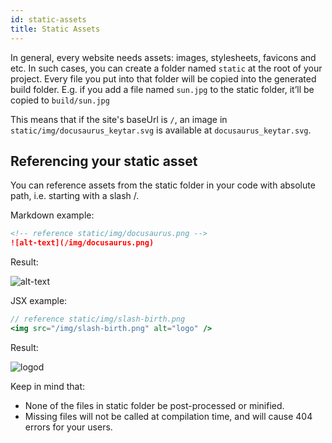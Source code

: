 ```yaml
---
id: static-assets
title: Static Assets
---
```


In general, every website needs assets: images, stylesheets, favicons and etc. In such cases,
you can create a folder named `static` at the root of your project. Every file you put into that folder will be copied into the generated build folder. E.g. if you add a file named `sun.jpg` to the static folder, it’ll be copied to `build/sun.jpg`

This means that if the site's baseUrl is `/`, an image in `static/img/docusaurus_keytar.svg` is available at `docusaurus_keytar.svg`.


## Referencing your static asset

You can reference assets from the static folder in your code with absolute path, i.e. starting with a slash /.

Markdown example:

```markdown
<!-- reference static/img/docusaurus.png -->
![alt-text](/img/docusaurus.png)
```

Result:

![alt-text](/img/docusaurus.png)

JSX example:

```jsx
// reference static/img/slash-birth.png
<img src="/img/slash-birth.png" alt="logo" />
```

Result:

<img src="/img/slash-birth.png" alt="logod" />


Keep in mind that:

- None of the files in static folder be post-processed or minified.
- Missing files will not be called at compilation time, and will cause 404 errors for your users.